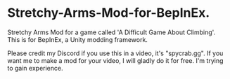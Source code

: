 # Stretchy-Arms-Mod-for-BepInEx.
Stretchy Arms Mod for a game called 'A Difficult Game About Climbing'. This is for BepInEx, a Unity modding framework.

Please credit my Discord if you use this in a video, it's "spycrab.gg". If you want me to make a mod for your video, I will gladly do it for free. I'm trying to gain experience.
